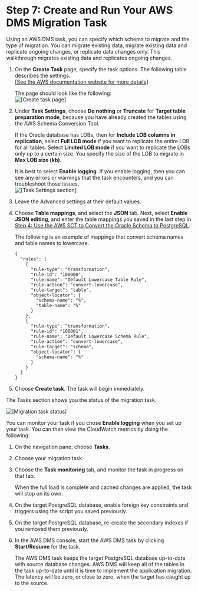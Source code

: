 # Step 7: Create and Run Your AWS DMS Migration Task<a name="chap-rdsoracle2postgresql.steps.createmigrationtask"></a>

Using an AWS DMS task, you can specify which schema to migrate and the type of migration\. You can migrate existing data, migrate existing data and replicate ongoing changes, or replicate data changes only\. This walkthrough migrates existing data and replicates ongoing changes\.

1. On the **Create Task** page, specify the task options\. The following table describes the settings\.    
[\[See the AWS documentation website for more details\]](http://docs.aws.amazon.com/dms/latest/sbs/chap-rdsoracle2postgresql.steps.createmigrationtask.html)

   The page should look like the following:  
![\[Create task page\]](http://docs.aws.amazon.com/dms/latest/sbs/images/sbs-rdsor2postgressql23.png)

1. Under **Task Settings**, choose **Do nothing** or **Truncate** for **Target table preparation mode**, because you have already created the tables using the AWS Schema Conversion Tool\.

   If the Oracle database has LOBs, then for **Include LOB columns in replication**, select **Full LOB mode** if you want to replicate the entire LOB for all tables\. Select **Limited LOB mode** if you want to replicate the LOBs only up to a certain size\. You specify the size of the LOB to migrate in **Max LOB size \(kb\)**\.

   It is best to select **Enable logging**\. If you enable logging, then you can see any errors or warnings that the task encounters, and you can troubleshoot those issues\.  
![\[Task Settings section\]](http://docs.aws.amazon.com/dms/latest/sbs/images/sbs-rdsor2postgresql23.5.png)

1. Leave the Advanced settings at their default values\.

1. Choose **Table mappings**, and select the **JSON** tab\. Next, select **Enable JSON editing**, and enter the table mappings you saved in the last step in [Step 4: Use the AWS SCT to Convert the Oracle Schema to PostgreSQL](chap-rdsoracle2postgresql.steps.convertschema.md)\.

   The following is an example of mappings that convert schema names and table names to lowercase\.

   ```
   {
     "rules": [
       {
         "rule-type": "transformation",
         "rule-id": "100000",
         "rule-name": "Default Lowercase Table Rule",
         "rule-action": "convert-lowercase",
         "rule-target": "table",
         "object-locator": {
           "schema-name": "%",
           "table-name": "%"
         }
       },
       {
         "rule-type": "transformation",
         "rule-id": "100001",
         "rule-name": "Default Lowercase Schema Rule",
         "rule-action": "convert-lowercase",
         "rule-target": "schema",
         "object-locator": {
           "schema-name": "%"
         }
       }
     ]
   }
   ```

1. Choose **Create task**\. The task will begin immediately\.

The Tasks section shows you the status of the migration task\.

![\[Migration task status\]](http://docs.aws.amazon.com/dms/latest/sbs/images/sbs-rdsor2postgressql25.png)

You can monitor your task if you chose **Enable logging** when you set up your task\. You can then view the CloudWatch metrics by doing the following:

1. On the navigation pane, choose **Tasks**\.

1. Choose your migration task\.

1. Choose the **Task monitoring** tab, and monitor the task in progress on that tab\.

   When the full load is complete and cached changes are applied, the task will stop on its own\.

1. On the target PostgreSQL database, enable foreign key constraints and triggers using the script you saved previously\.

1. On the target PostgreSQL database, re\-create the secondary indexes if you removed them previously\.

1. In the AWS DMS console, start the AWS DMS task by clicking **Start/Resume** for the task\.

   The AWS DMS task keeps the target PostgreSQL database up\-to\-date with source database changes\. AWS DMS will keep all of the tables in the task up\-to\-date until it is time to implement the application migration\. The latency will be zero, or close to zero, when the target has caught up to the source\.